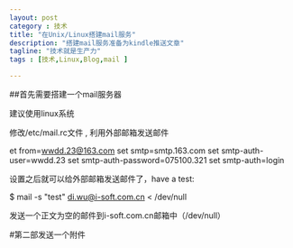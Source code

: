 ```yaml
---
layout: post
category : 技术
title: "在Unix/Linux搭建mail服务"
description: "搭建mail服务准备为kindle推送文章"
tagline: "技术就是生产力"
tags : [技术,Linux,Blog,mail ]

---
```



##首先需要搭建一个mail服务器

建议使用linux系统

修改/etc/mail.rc文件 , 利用外部邮箱发送邮件

et from=wwdd.23@163.com
set smtp=smtp.163.com
set smtp-auth-user=wwdd.23
set smtp-auth-password=075100.321
set smtp-auth=login


设置之后就可以给外部邮箱发送邮件了，have a test:

$ mail -s "test" di.wu@i-soft.com.cn < /dev/null

发送一个正文为空的邮件到i-soft.com.cn邮箱中（/dev/null）

#第二部发送一个附件
